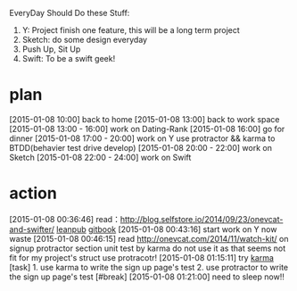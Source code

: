 EveryDay Should Do these Stuff:
1. Y: Project finish one feature, this will be a long term project
2. Sketch: do some design everyday
3. Push Up, Sit Up
4. Swift: To be a swift geek!

# plan
[2015-01-08 10:00] back to home
[2015-01-08 13:00] back to work space
[2015-01-08 13:00 - 16:00] work on Dating-Rank
[2015-01-08 16:00] go for dinner
[2015-01-08 17:00 - 20:00] work on Y
  use protractor && karma to BTDD(behavier test drive develop)
[2015-01-08 20:00 - 22:00] work on Sketch
[2015-01-08 22:00 - 24:00] work on Swift

# action
[2015-01-08 00:36:46] read：http://blog.selfstore.io/2014/09/23/onevcat-and-swifter/
  [leanpub](https://leanpub.com/)
  [gitbook](https://www.gitbook.com/)
[2015-01-08 00:43:16] start work on Y now
  waste [2015-01-08 00:46:15] read http://onevcat.com/2014/11/watch-kit/
  on signup protractor section
    unit test by karma
      do not use it as that seems not fit for my project's struct
    use protracotr! [2015-01-08 01:15:11]
      try [karma](http://karma-runner.github.io/0.12/intro/installation.html)
    [task]
      1. use karma to write the sign up page's test
      2. use protractor to write the sign up page's test
  [#break] [2015-01-08 01:21:00]  need to sleep now!!
